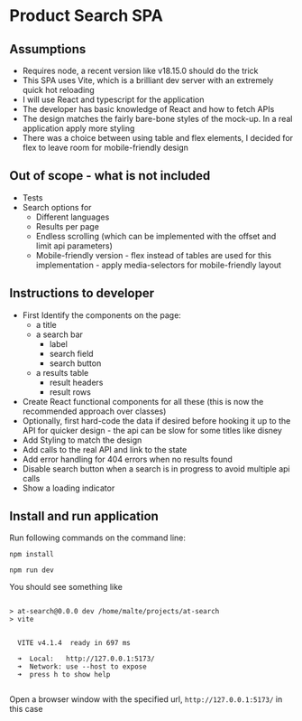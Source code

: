 Product Search SPA
============

Assumptions
------------------------------------------------
* Requires node, a recent version like v18.15.0 should do the trick
* This SPA uses Vite, which is a brilliant dev server with an extremely quick hot reloading
* I will use React and typescript for the application
* The developer has basic knowledge of React and how to fetch APIs
* The design matches the fairly bare-bone styles of the mock-up. In a real application apply more styling
* There was a choice between using table and flex elements, I decided for flex to leave room for mobile-friendly design

Out of scope - what is not included
------------------------------------------------
* Tests
* Search options for 
  * Different languages
  * Results per page
  * Endless scrolling (which can be implemented with the offset and limit api parameters)
  * Mobile-friendly version - flex instead of tables are used for this implementation - apply media-selectors for mobile-friendly layout

Instructions to developer
------------------------------------------------
* First Identify the components on the page:
  * a title
  * a search bar
    * label
    * search field
    * search button
  * a results table
    * result headers
    * result rows
* Create React functional components for all these (this is now the recommended approach over classes)
* Optionally, first hard-code the data if desired before hooking it up to the API for quicker design - the api can be slow for some titles like disney
* Add Styling to match the design
* Add calls to the real API and link to the state 
* Add error handling for 404 errors when no results found
* Disable search button when a search is in progress to avoid multiple api calls
* Show a loading indicator


Install and run application
------------------------------------------------
Run following commands on the command line:

`npm install`

`npm run dev`

You should see something like 

```

> at-search@0.0.0 dev /home/malte/projects/at-search
> vite


  VITE v4.1.4  ready in 697 ms

  ➜  Local:   http://127.0.0.1:5173/
  ➜  Network: use --host to expose
  ➜  press h to show help


```
Open a browser window with the specified url, `http://127.0.0.1:5173/` in this case

